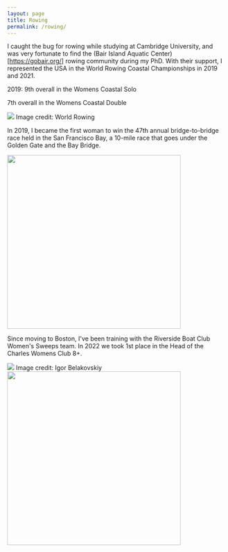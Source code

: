 ```yaml
---
layout: page
title: Rowing
permalink: /rowing/
---
```


I caught the bug for rowing while studying at Cambridge University, and was very fortunate to find
the (Bair Island Aquatic Center)[https://gobair.org/] rowing community during my PhD. With their support,
I represented the USA in the World Rowing Coastal Championships in 2019 and 2021. 

2019: 9th overall in the Womens Coastal Solo

7th overall in the Womens Coastal Double

<img src="https://HWaymentSteele.github.io/images/IMG_6921.png">
Image credit: World Rowing

In 2019, I became the first woman to win the 47th annual bridge-to-bridge race held in the San Francisco Bay,
a 10-mile race that goes under the Golden Gate and the Bay Bridge.

<img src="https://HWaymentSteele.github.io/images/goldengate.jpg"  style="width:400px;">

Since moving to Boston, I've been training with the Riverside Boat Club Women's Sweeps team.
In 2022 we took 1st place in the Head of the Charles Womens Club 8+.

<img src="https://HWaymentSteele.github.io/images/HOCR_2022.jpg">
Image credit: Igor Belakovskiy

<img src="https://HWaymentSteele.github.io/images/IMG_5379.png"  style="width:400px;">
